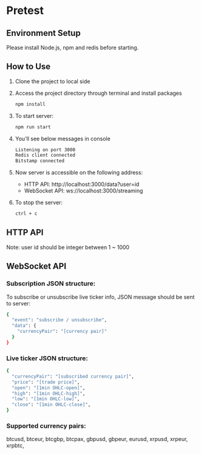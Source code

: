 # Pretest


## Environment Setup
Please install Node.js, npm and redis before starting.

## How to Use

1. Clone the project to local side
2. Access the project directory through terminal and install packages

   ```bash
   npm install
   ```

3. To start server:

   ```bash
   npm run start
   ```

4. You'll see below messages in console

   ```bash
   Listening on port 3000
   Redis client connected
   Bitstamp connected
   ```

5. Now server is accessible on the following address:
   * HTTP API: http://localhost:3000/data?user=id
   * WebSocket API: ws://localhost:3000/streaming

6. To stop the server:

   ```bash
   ctrl + c
   ```

## HTTP API
Note: user id should be integer between 1 ~ 1000

## WebSocket API

### Subscription JSON structure:
To subscribe or unsubscribe live ticker info, JSON message should be sent to server:
```bash
{
  "event": "subscribe / unsubscribe",
  "data": {
    "currencyPair": "[currency pair]"
  }
}
```
### Live ticker JSON structure:
```bash
{
  "currencyPair": "[subscribed currency pair]",
  "price": "[trade price]",
  "open": "[1min OHLC-open]",
  "high": "[1min OHLC-high]",
  "low": "[1min OHLC-low]",
  "close": "[1min OHLC-close]",
}
```
### Supported currency pairs:
btcusd, btceur, btcgbp, btcpax, gbpusd, gbpeur, eurusd, xrpusd, xrpeur, xrpbtc,
